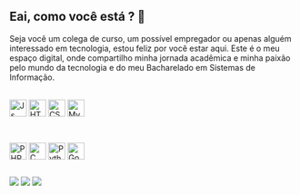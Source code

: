 ## Eai, como você está ? 👋
Seja você um colega de curso, um possível empregador ou apenas alguém interessado em tecnologia, estou feliz por você estar aqui. Este é o meu espaço digital, onde compartilho minha jornada acadêmica e minha paixão pelo mundo da tecnologia e do meu Bacharelado em Sistemas de Informação.

<div style="display: inline_block"><br> 
  
  <img align="center" alt="Js" height="30" width="auto" src="https://img.shields.io/badge/JavaScript-323330?style=for-the-badge&logo=javascript&logoColor=F7DF1E">
  <img align="center" alt="HTML" height="30" width="auto" src="https://img.shields.io/badge/HTML5-E34F26?style=for-the-badge&logo=html5&logoColor=white">
  <img align="center" alt="CSS" height="30" width="auto" src="https://img.shields.io/badge/CSS3-1572B6?style=for-the-badge&logo=css3&logoColor=white">
  <img align="center" alt="MySQL" height="30" width="auto" src="https://img.shields.io/badge/MySQL-00000F?style=for-the-badge&logo=mysql&logoColor=white">
</div>

 ##

<div style="display: inline_block"><br>
  <img align="center" alt="PHP" height="30" width="auto" src="https://img.shields.io/badge/PHP-777BB4?style=for-the-badge&logo=php&logoColor=white">
  <img align="center" alt="C" height="30" width="auto" src="https://img.shields.io/badge/C-00599C?style=for-the-badge&logo=c&logoColor=white)">
  <img align="center" alt="Python" height="30" width="auto" src="https://img.shields.io/badge/Python-3776AB?style=for-the-badge&logo=python&logoColor=white">
  <img align="center" alt="Google Cloud" height="30" width="auto" src="https://img.shields.io/badge/Google_Cloud-4285F4?style=for-the-badge&logo=google-cloud&logoColor=white">
</div>
  
  ##
 
<div> 
  <a href="https://instagram.com/badangustavo" target="_blank"><img src="https://img.shields.io/badge/-Instagram-%23E4405F?style=for-the-badge&logo=instagram&logoColor=white" target="_blank"></a>
  <a href = "mailto:gustavobadan01@gmail.com"><img src="https://img.shields.io/badge/-Gmail-%23333?style=for-the-badge&logo=gmail&logoColor=white" target="_blank"></a>
  <a href="https://www.linkedin.com/in/gustavobadan01/" target="_blank"><img src="https://img.shields.io/badge/-LinkedIn-%230077B5?style=for-the-badge&logo=linkedin&logoColor=white" target="_blank"></a> 
</div>


